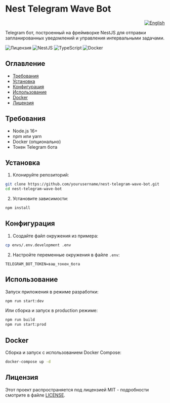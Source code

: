 # Nest Telegram Wave Bot

<p align="right">
  <a href="README.md"><img src="https://img.shields.io/badge/English-blue?style=for-the-badge&logo=github" alt="English"></a>
</p>

Telegram бот, построенный на фреймворке NestJS для отправки запланированных уведомлений и управления интервальными задачами.

![Лицензия](https://img.shields.io/badge/license-MIT-blue)
![NestJS](https://img.shields.io/badge/nestjs-%23E0234E.svg?style=flat&logo=nestjs&logoColor=white)
![TypeScript](https://img.shields.io/badge/typescript-%23007ACC.svg?style=flat&logo=typescript&logoColor=white)
![Docker](https://img.shields.io/badge/docker-%230db7ed.svg?style=flat&logo=docker&logoColor=white)

## Оглавление
- [Требования](#требования)
- [Установка](#установка)
- [Конфигурация](#конфигурация)
- [Использование](#использование)
- [Docker](#docker)
- [Лицензия](#лицензия)

## Требования

- Node.js 16+
- npm или yarn
- Docker (опционально)
- Токен Telegram бота

## Установка

1. Клонируйте репозиторий:
```bash
git clone https://github.com/yourusername/nest-telegram-wave-bot.git
cd nest-telegram-wave-bot
```

2. Установите зависимости:
```bash
npm install
```

## Конфигурация

1. Создайте файл окружения из примера:
```bash
cp envs/.env.development .env
```

2. Настройте переменные окружения в файле `.env`:
```env
TELEGRAM_BOT_TOKEN=ваш_токен_бота
```

## Использование

Запуск приложения в режиме разработки:
```bash
npm run start:dev
```

Или сборка и запуск в production режиме:
```bash
npm run build
npm run start:prod
```

## Docker

Сборка и запуск с использованием Docker Compose:
```bash
docker-compose up -d
```

## Лицензия

Этот проект распространяется под лицензией MIT - подробности смотрите в файле [LICENSE](LICENSE).